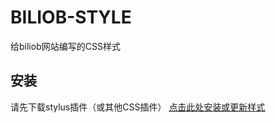 # BILIOB-STYLE
给biliob网站编写的CSS样式
## 安装
请先下载stylus插件（或其他CSS插件）
 [点击此处安装或更新样式](https://cdn.jsdelivr.net/gh/ApolloniusSun/BILIOB-STYLE@main/BILIOB-STYLE.CSS)
